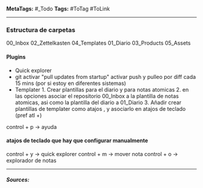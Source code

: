 **MetaTags:** #_Todo
**Tags:** #ToTag #ToLink 
- - -
### Estructura de carpetas
00_Inbox   02_Zettelkasten  04_Templates 
01_Diario  03_Products      05_Assets
#### Plugins
 - Quick explorer
 - git
		 activar "pull updates from startup"
		 activar push y pulleo por diff cada 15 mins (por si estoy en diferentes sistemas)
- Templater
			1. Crear plantillas para el diario y para notas atomicas
			2. en las opciones asociar el repositorio 00_Inbox a la plantilla de notas atomicas, asi como la plantilla del diario a 01_Diario
			3.  Añadir crear plantillas de templater como atajos , y asociarlo en atajos de teclado (pref atl +)
		 

control + p -> ayuda
#### atajos de teclado que hay que configurar manualmente
control + y -> quick explorer
control + m -> mover nota
control + o -> explorador de notas
- - - 
#### ***Sources:***